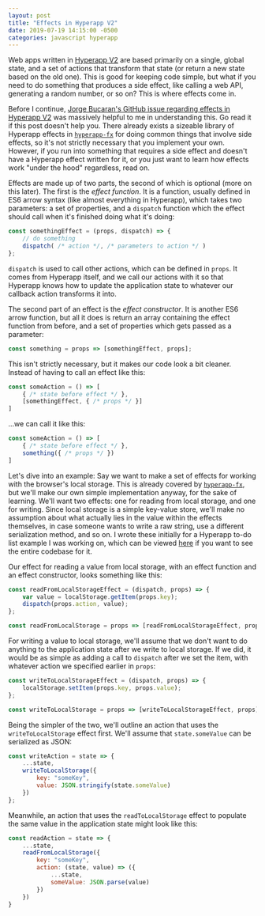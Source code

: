 ```yaml
---
layout: post
title: "Effects in Hyperapp V2"
date: 2019-07-19 14:15:00 -0500
categories: javascript hyperapp
---
```

Web apps written in [Hyperapp V2][hyperapp] are based primarily on a single, global state, and a set of actions that transform that state (or return a new state based on the old one). This is good for keeping code simple, but what if you need to do something that produces a side effect, like calling a web API, generating a random number, or so on? This is where effects come in.

Before I continue, [Jorge Bucaran's GitHub issue regarding effects in Hyperapp V2][bucaran] was massively helpful to me in understanding this. Go read it if this post doesn't help you. There already exists a sizeable library of Hyperapp effects in [`hyperapp-fx`][hyperapp-fx] for doing common things that involve side effects, so it's not strictly necessary that you implement your own. However, if you run into something that requires a side effect and doesn't have a Hyperapp effect written for it, or you just want to learn how effects work "under the hood" regardless, read on.

Effects are made up of two parts, the second of which is optional (more on this later). The first is the *effect function*. It is a function, usually defined in ES6 arrow syntax (like almost everything in Hyperapp), which takes two parameters: a set of properties, and a `dispatch` function which the effect should call when it's finished doing what it's doing:

```JavaScript
const somethingEffect = (props, dispatch) => {
    // do something
    dispatch( /* action */, /* parameters to action */ )
};
```

`dispatch` is used to call other actions, which can be defined in `props`. It comes from Hyperapp itself, and we call our actions with it so that Hyperapp knows how to update the application state to whatever our callback action transforms it into.

The second part of an effect is the *effect constructor*. It is another ES6 arrow function, but all it does is return an array containing the effect function from before, and a set of properties which gets passed as a parameter:

```JavaScript
const something = props => [somethingEffect, props];
```

This isn't strictly necessary, but it makes our code look a bit cleaner. Instead of having to call an effect like this:

```JavaScript
const someAction = () => [
    { /* state before effect */ },
    [somethingEffect, { /* props */ }]
]
```

...we can call it like this:

```JavaScript
const someAction = () => [
    { /* state before effect */ },
    something({ /* props */ })
]
```

Let's dive into an example: Say we want to make a set of effects for working with the browser's local storage. This is already covered by [`hyperapp-fx`][hyperapp-fx], but we'll make our own simple implementation anyway, for the sake of learning. We'll want two effects: one for reading from local storage, and one for writing. Since local storage is a simple key-value store, we'll make no assumption about what actually lies in the value within the effects themselves, in case someone wants to write a raw string, use a different serialization method, and so on. I wrote these initially for a Hyperapp to-do list example I was working on, which can be viewed [here][hyperapp-todo] if you want to see the entire codebase for it.

Our effect for reading a value from local storage, with an effect function and an effect constructor, looks something like this:

```JavaScript
const readFromLocalStorageEffect = (dispatch, props) => {
    var value = localStorage.getItem(props.key);
    dispatch(props.action, value);
};

const readFromLocalStorage = props => [readFromLocalStorageEffect, props];
```

For writing a value to local storage, we'll assume that we don't want to do anything to the application state after we write to local storage. If we did, it would be as simple as adding a call to `dispatch` after we set the item, with whatever action we specified earlier in `props`:

```JavaScript
const writeToLocalStorageEffect = (dispatch, props) => {
    localStorage.setItem(props.key, props.value);
};

const writeToLocalStorage = props => [writeToLocalStorageEffect, props];
```

Being the simpler of the two, we'll outline an action that uses the `writeToLocalStorage` effect first. We'll assume that `state.someValue` can be serialized as JSON:

```JavaScript
const writeAction = state => {
    ...state,
    writeToLocalStorage({
        key: "someKey",
        value: JSON.stringify(state.someValue)
    })
};
```

Meanwhile, an action that uses the `readToLocalStorage` effect to populate the same value in the application state might look like this:

```JavaScript
const readAction = state => {
    ...state,
    readFromLocalStorage({
        key: "someKey",
        action: (state, value) => ({
            ...state,
            someValue: JSON.parse(value)
        })
    })
}
```

[hyperapp]: https://github.com/jorgebucaran/hyperapp
[bucaran]: https://github.com/jorgebucaran/hyperapp/issues/750
[hyperapp-fx]: https://github.com/okwolf/hyperapp-fx
[hyperapp-todo]: https://github.com/lpraz/hyperapp-todo
